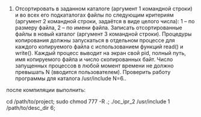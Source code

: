 1. Отсортировать в заданном каталоге (аргумент 1 командной строки) 
и во всех его подкаталогах файлы по следующим критериям 
(аргумент 2 командной строки, задаётся в виде целого числа):
    1 – по размеру файла, 
    2 – по имени файла. 
Записать отсортированные файлы в новый каталог (аргумент 3 командной строки). 
Процедуры копирования  должны запускаться в отдельном процессе для каждого 
копируемого файла с использованием функций read() и write(). 
Каждый процесс выводит на экран свой pid, полный путь, имя копируемого файла и число скопированных байт. 
Число запущенных процессов в любой момент времени не должно превышать N (вводится пользователем). 
Проверить работу программы для каталога /usr/include N=6.. 

после компиляции выполнить:

cd /path/to/project;
sudo chmod 777 -R .;
./oc_ipr_2 /usr/include 1 /path/to/desc_dir 6;